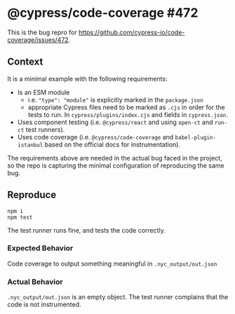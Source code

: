 # @cypress/code-coverage #472

This is the bug repro for https://github.com/cypress-io/code-coverage/issues/472.

## Context

It is a minimal example with the following requirements:
- Is an ESM module
  - i.e. `"type": "module"` is explicitly marked in the `package.json`
  - appropriate Cypress files need to be marked as `.cjs` in order for the tests to run.
    In `cypress/plugins/index.cjs` and fields in `cypress.json`.
- Uses component testing (i.e. `@cypress/react` and using `open-ct` and `run-ct` test runners).
- Uses code coverage (i.e. `@cypress/code-coverage` and `babel-plugin-istanbul` based on the official docs for instrumentation).

The requirements above are needed in the actual bug faced in the project, so the repo is capturing the minimal configuration of reproducing the same bug.

## Reproduce
```
npm i
npm test
```

The test runner runs fine, and tests the code correctly.

### Expected Behavior

Code coverage to output something meaningful in `.nyc_output/out.json`

### Actual Behavior

`.nyc_output/out.json` is an empty object.  The test runner complains that the code is not instrumented.
